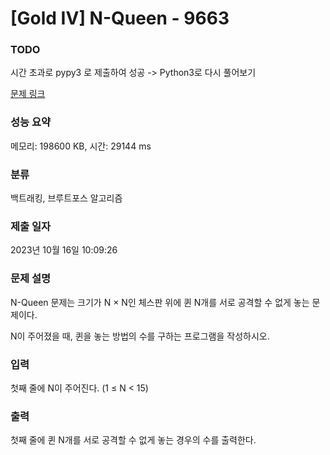 # [Gold IV] N-Queen - 9663 

### TODO
시간 초과로 pypy3 로 제출하여 성공 -> Python3로 다시 풀어보기

[문제 링크](https://www.acmicpc.net/problem/9663) 

### 성능 요약

메모리: 198600 KB, 시간: 29144 ms

### 분류

백트래킹, 브루트포스 알고리즘

### 제출 일자

2023년 10월 16일 10:09:26

### 문제 설명

<p>N-Queen 문제는 크기가 N × N인 체스판 위에 퀸 N개를 서로 공격할 수 없게 놓는 문제이다.</p>

<p>N이 주어졌을 때, 퀸을 놓는 방법의 수를 구하는 프로그램을 작성하시오.</p>

### 입력 

 <p>첫째 줄에 N이 주어진다. (1 ≤ N < 15)</p>

### 출력 

 <p>첫째 줄에 퀸 N개를 서로 공격할 수 없게 놓는 경우의 수를 출력한다.</p>


